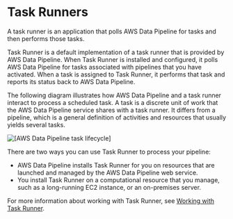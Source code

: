 # Task Runners<a name="dp-how-remote-taskrunner-client"></a>

 A task runner is an application that polls AWS Data Pipeline for tasks and then performs those tasks\. 

 Task Runner is a default implementation of a task runner that is provided by AWS Data Pipeline\. When Task Runner is installed and configured, it polls AWS Data Pipeline for tasks associated with pipelines that you have activated\. When a task is assigned to Task Runner, it performs that task and reports its status back to AWS Data Pipeline\. 

The following diagram illustrates how AWS Data Pipeline and a task runner interact to process a scheduled task\. A task is a discrete unit of work that the AWS Data Pipeline service shares with a task runner\. It differs from a pipeline, which is a general definition of activities and resources that usually yields several tasks\.

![\[AWS Data Pipeline task lifecycle\]](http://docs.aws.amazon.com/datapipeline/latest/DeveloperGuide/images/dp-task-lifecycle.png)

There are two ways you can use Task Runner to process your pipeline: 
+  AWS Data Pipeline installs Task Runner for you on resources that are launched and managed by the AWS Data Pipeline web service\. 
+  You install Task Runner on a computational resource that you manage, such as a long\-running EC2 instance, or an on\-premises server\.

For more information about working with Task Runner, see [Working with Task Runner](dp-using-task-runner.md)\.
